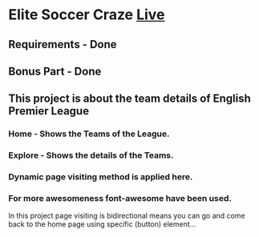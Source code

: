 # Elite Soccer Craze [Live]()

## Requirements - Done
## Bonus Part - Done

## This project is about the team details of English Premier League

### Home - Shows the Teams of the League.
### Explore - Shows the details of the Teams.
### Dynamic page visiting method is applied here.
### For more awesomeness font-awesome have been used.

In this project page visiting is bidirectional means you can go and come back to the home page using specific (button) element... 



